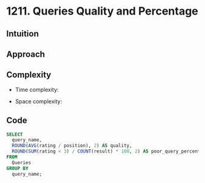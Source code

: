 # 1211. Queries Quality and Percentage

## Intuition

## Approach
<!-- Describe your approach to solving the problem. -->

## Complexity

- Time complexity:
<!-- Add your time complexity here, e.g. $$O(n)$$ -->

- Space complexity:
<!-- Add your space complexity here, e.g. $$O(n)$$ -->

## Code

```sql
SELECT
  query_name,
  ROUND(AVG(rating / position), 2) AS quality,
  ROUND(SUM(rating < 3) / COUNT(result) * 100, 2) AS poor_query_percentage
FROM
  Queries
GROUP BY
  query_name;
```
